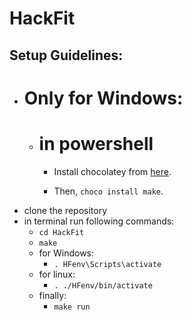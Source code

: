 # HackFit

## Setup Guidelines:

- # Only for Windows:
  - # in powershell
    - Install chocolatey from [here](https://chocolatey.org/install).

    - Then, ```choco install make```.
- clone the repository
- in terminal run following commands:
  - ```cd HackFit```
  - ```make```
  - for Windows:
    - ```. HFenv\Scripts\activate```
  - for linux:
    - ```. ./HFenv/bin/activate```
  - finally:
    - ```make run```  

